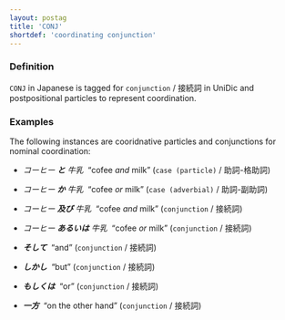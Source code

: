 ```yaml
---
layout: postag
title: 'CONJ'
shortdef: 'coordinating conjunction'
---
```


### Definition

`CONJ` in Japanese is tagged for `conjunction` / 接続詞 in UniDic and 
postpositional particles to represent coordination.  

### Examples

The following instances are cooridnative particles and conjunctions for nominal coordination:

- _コーヒー <b>と</b> 牛乳&nbsp;_ “cofee _and_ milk” (`case (particle)` / 助詞-格助詞)
- _コーヒー <b>か</b> 牛乳&nbsp;_ “cofee _or_ milk” (`case (adverbial)` / 助詞-副助詞)
- _コーヒー <b>及び</b> 牛乳&nbsp;_ “cofee _and_ milk” (`conjunction` / 接続詞)
- _コーヒー <b>あるいは</b> 牛乳&nbsp;_ “cofee _or_ milk” (`conjunction` / 接続詞)

- _<b>そして</b>&nbsp;_ “and” (`conjunction` / 接続詞)
- _<b>しかし</b>&nbsp;_ “but” (`conjunction` / 接続詞)
- _<b>もしくは</b>&nbsp;_ “or” (`conjunction` / 接続詞)
- _<b>一方</b>&nbsp;_ “on the other hand” (`conjunction` / 接続詞)
